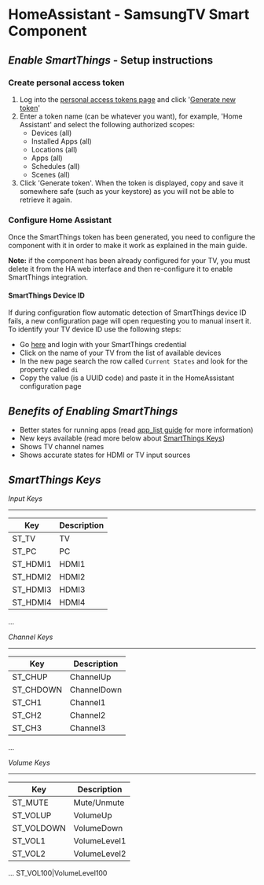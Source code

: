 # HomeAssistant - SamsungTV Smart Component

## ***Enable SmartThings*** - Setup instructions

### Create personal access token

1. Log into the [personal access tokens page](https://account.smartthings.com/tokens) and click '[Generate new token](https://account.smartthings.com/tokens/new)'
2. Enter a token name (can be whatever you want), for example, 'Home Assistant' and select the following authorized scopes:
    - Devices (all)
    - Installed Apps (all)
    - Locations (all)
    - Apps (all)
    - Schedules (all)
    - Scenes (all)
3. Click 'Generate token'. When the token is displayed, copy and save it somewhere safe (such as your keystore) as you will not be able to retrieve it again.

### Configure Home Assistant

Once the SmartThings token has been generated, you need to configure the component with it in order to make it work as explained in the main guide.

**Note:** if the component has been already configured for your TV, you must delete it from the HA web interface and then re-configure it to enable SmartThings integration.<br/>

#### SmartThings Device ID

If during configuration flow automatic detection of SmartThings device ID fails, a new configuration page will open requesting you to manual
insert it.
To identify your TV device ID use the following steps:

- Go [here](https://graph-eu01-euwest1.api.smartthings.com/device/list) and login with your SmartThings credential
- Click on the name of your TV from the list of available devices
- In the new page search the row called `Current States` and look for the property called `di`
- Copy the value (is a UUID code) and paste it in the HomeAssistant configuration page



***Benefits of Enabling SmartThings***
---------------

- Better states for running apps (read [app_list guide](https://github.com/ollo69/ha-samsungtv-smart/blob/master/docs/App_list.md) for more information)
- New keys available (read more below about [SmartThings Keys](https://github.com/ollo69/ha-samsungtv-smart/blob/master/docs/Smartthings.md#smartthings-keys))
- Shows TV channel names
- Shows accurate states for HDMI or TV input sources


***SmartThings Keys***
---------------

*Input Keys*
____________
Key|Description
---|-----------
ST_TV|TV
ST_PC|PC
ST_HDMI1|HDMI1
ST_HDMI2|HDMI2
ST_HDMI3|HDMI3
ST_HDMI4|HDMI4
...

*Channel Keys*
______________
Key|Description
---|-----------
ST_CHUP|ChannelUp
ST_CHDOWN|ChannelDown
ST_CH1|Channel1
ST_CH2|Channel2
ST_CH3|Channel3
...

*Volume Keys*
______________
Key|Description
---|-----------
ST_MUTE|Mute/Unmute
ST_VOLUP|VolumeUp
ST_VOLDOWN|VolumeDown
ST_VOL1|VolumeLevel1
ST_VOL2|VolumeLevel2
...
ST_VOL100|VolumeLevel100

